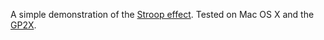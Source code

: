 A simple demonstration of the [Stroop effect](http://en.wikipedia.org/wiki/Stroop_effect "Stroop effect - Wikipedia, the free encyclopedia"). Tested on Mac OS X and the [GP2X](http://en.wikipedia.org/wiki/GP2X "GP2X - Wikipedia, the free encyclopedia").